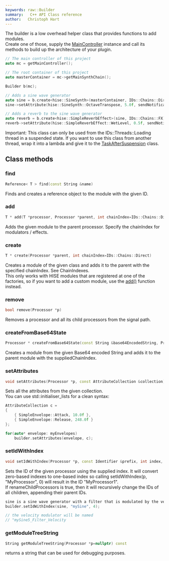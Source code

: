 ```yaml
---
keywords: raw::Builder
summary:   C++ API Class reference
author:   Christoph Hart
---
```


The builder is a low overhead helper class that provides functions to add modules.  
Create one of those, supply the [MainController](/cpp_api/hise/classhise_1_1_main_controller) instance and call its methods to build up the architecture of your plugin.  

```cpp
// The main controller of this project
auto mc = getMainController();

// The root container of this project
auto masterContainer = mc->getMainSynthChain();

Builder b(mc);

// Adds a sine wave generator
auto sine = b.create<hise::SineSynth>(masterContainer, IDs::Chains::Direct);
sine->setAttribute(hise::SineSynth::OctaveTranspose, 5.0f, sendNotification);

// Adds a reverb to the sine wave generator
auto reverb = b.create<hise::SimpleReverbEffect>(sine, IDs::Chains::FX);
reverb->setAttribute(hise::SimpleReverbEffect::WetLevel, 0.5f, sendNotification);
```

  
Important: This class can only be used from the IDs::Threads::Loading thread in a suspended state. If you want to use this class from another thread, wrap it into a lambda and give it to the [TaskAfterSuspension](/cpp_api/raw/classhise_1_1raw_1_1_task_after_suspension) class.   

## Class methods

### find

```cpp
Reference< T > find(const String &name)
```

Finds and creates a reference object to the module with the given ID.   

### add

```cpp
T * add(T *processor, Processor *parent, int chainIndex=IDs::Chains::Direct)
```

Adds the given module to the parent processor. Specify the chainIndex for modulators / effects.   

### create

```cpp
T * create(Processor *parent, int chainIndex=IDs::Chains::Direct)
```

Creates a module of the given class and adds it to the parent with the specified chainIndex. See ChainIndexes.  
This only works with HISE modules that are registered at one of the factories, so if you want to add a custom module, use the [add()](/cpp_api/raw/classhise_1_1raw_1_1_builder#add) function instead.   

### remove

```cpp
bool remove(Processor *p)
```

Removes a processor and all its child processors from the signal path.   

### createFromBase64State

```cpp
Processor * createFromBase64State(const String &base64EncodedString, Processor *parent, int chainIndex=IDs::Chains::Direct)
```

Creates a module from the given Base64 encoded String and adds it to the parent module with the suppliedChainIndex.   

### setAttributes

```cpp
void setAttributes(Processor *p, const AttributeCollection &collection)
```

Sets all the attributes from the given collection.  
You can use std::initialiser_lists for a clean syntax:  

```cpp
AttributeCollection c =
{
    { SimpleEnvelope::Attack, 10.0f },
    { SimpleEnvelope::Release, 248.0f }
};

for(auto* envelope: myEnvelopes)
    builder.setAttributes(envelope, c);
```

  

### setIdWithIndex

```cpp
void setIdWithIndex(Processor *p, const Identifier &prefix, int index, bool renameChildProcessors=false)
```

Sets the ID of the given processor using the supplied index. It will convert zero-based indexes to one-based index so calling setIdWithIndex(p, "MyProcessor", 0) will result in the ID "MyProcessor1".  
If renameChildProcessors is true, then it will recursively change the IDs of all children, appending their parent IDs.  

```cpp
sine is a sine wave generator with a filter that is modulated by the velocity
builder.setIdWithIndex(sine, "mySine", 4);

// the velocity modulator will be named
// "mySine5_Filter_Velocity
```

  

### getModuleTreeString

```cpp
String getModuleTreeString(Processor *p=nullptr) const
```

returns a string that can be used for debugging purposes.   
